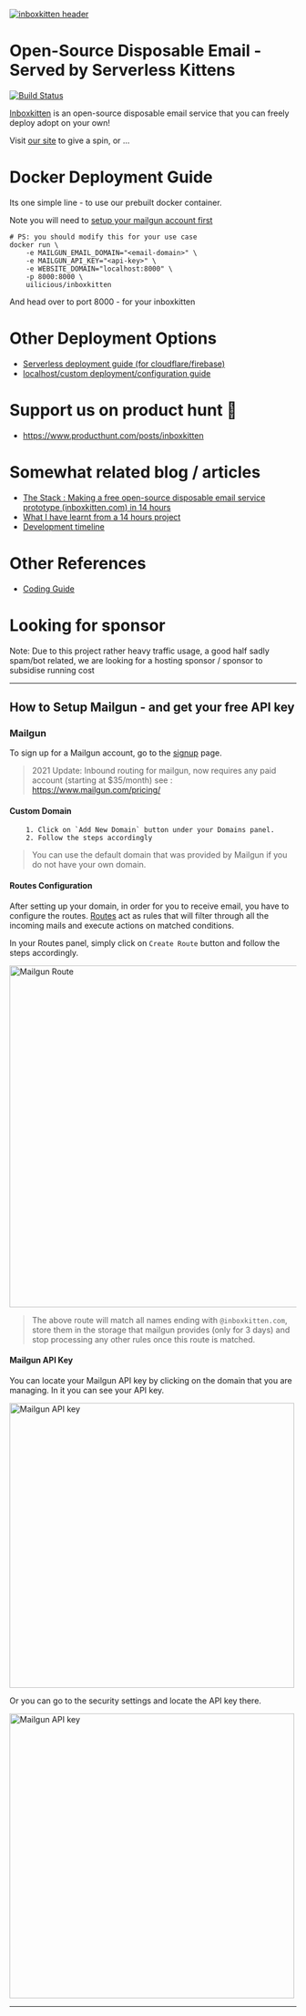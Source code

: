 [![inboxkitten header](./ui/static/inbox-kitten-opengraph.jpg)](https://inboxkitten.com)

# Open-Source Disposable Email - Served by Serverless Kittens

[![Build Status](https://travis-ci.org/uilicious/inboxkitten.svg?branch=master)](https://travis-ci.org/uilicious/inboxkitten)

[Inboxkitten](https://inboxkitten.com) is an open-source disposable email service that you can freely deploy adopt on your own!

Visit [our site](https://inboxkitten.com) to give a spin, or ...

# Docker Deployment Guide

Its one simple line - to use our prebuilt docker container.

Note you will need to [setup your mailgun account first](#setup-mailgun)

```
# PS: you should modify this for your use case
docker run \
	-e MAILGUN_EMAIL_DOMAIN="<email-domain>" \
	-e MAILGUN_API_KEY="<api-key>" \
	-e WEBSITE_DOMAIN="localhost:8000" \
	-p 8000:8000 \
	uilicious/inboxkitten
```

And head over to port 8000 - for your inboxkitten

# Other Deployment Options

- [Serverless deployment guide (for cloudflare/firebase)](./DEPLOY-GUIDE-SERVERLESS.md)
- [localhost/custom deployment/configuration guide](./DEPLOY-GUIDE-LOCALHOST)

# Support us on product hunt 🚀

+ https://www.producthunt.com/posts/inboxkitten

# Somewhat related blog / articles

+ [The Stack : Making a free open-source disposable email service prototype (inboxkitten.com) in 14 hours](https://dev.to/picocreator/the-stack-making-a-free-open-source-disposable-email-service-prototype-inboxkittencom-in-14-hours-206g)
+ [What I have learnt from a 14 hours project](https://dev.to/jmtiong/what-i-have-learnt-from-a-14-hours-project-2joo)
+ [Development timeline](https://blog.uilicious.com/development-timeline-for-inboxkitten-com-lessons-learnt-e802a2f0a47c)

# Other References

- [Coding Guide](./CODE-GUIDE.md)

# Looking for sponsor

Note: Due to this project rather heavy traffic usage, a good half sadly spam/bot related, we are looking for a hosting sponsor / sponsor to subsidise running cost
___

## How to Setup Mailgun - and get your free API key

### Mailgun
To sign up for a Mailgun account, go to the <a href="https://signup.mailgun.com/new/signup" target="_blank">signup</a> page.

> 2021 Update: Inbound routing for mailgun, now requires any paid account (starting at $35/month) see : https://www.mailgun.com/pricing/

#### Custom Domain
```
	1. Click on `Add New Domain` button under your Domains panel. 
	2. Follow the steps accordingly
```
> You can use the default domain that was provided by Mailgun if you do not have your own domain.

#### Routes Configuration
After setting up your domain, in order for you to receive email, you have to configure the routes. <a href="https://documentation.mailgun.com/en/latest/quickstart-receiving.html" target="_blank">Routes</a> act as rules that will filter through all the incoming mails and execute actions on matched conditions.

In your Routes panel, simply click on `Create Route` button and follow the steps accordingly.

<img src="./assets/mailgun_create_route.png" alt="Mailgun Route" width="600px"/>

> The above route will match all names ending with `@inboxkitten.com`, store them in the storage that mailgun provides (only for 3 days) and stop processing any other rules once this route is matched. 

#### Mailgun API Key
You can locate your Mailgun API key by clicking on the domain that you are managing. In it you can see your API key.

<img src="./assets/mailgun_api_key.png" alt="Mailgun API key" width="500px"/>

Or you can go to the security settings and locate the API key there.

<img src="./assets/mailgun_api_key_2.png" alt="Mailgun API key" width="500px"/>

___
